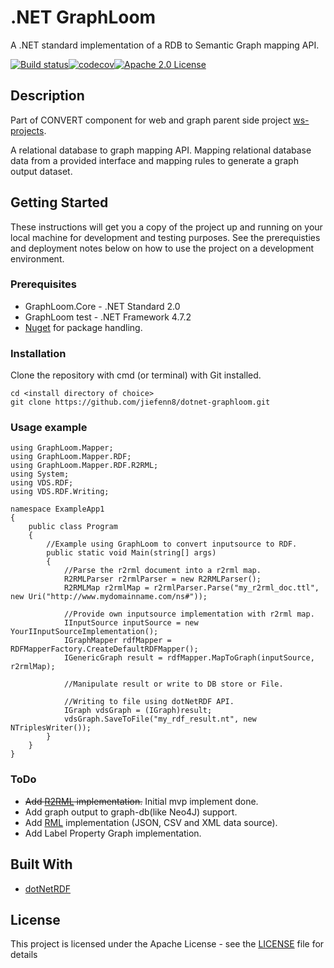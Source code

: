 # .NET GraphLoom

A .NET standard implementation of a RDB to Semantic Graph mapping API. 

[![Build status](https://ci.appveyor.com/api/projects/status/pd813dcsc96n675m?svg=true)](https://ci.appveyor.com/project/jiefenn8/dotnet-graphloom)[![codecov](https://codecov.io/gh/jiefenn8/dotnet-graphloom/branch/master/graph/badge.svg)](https://codecov.io/gh/jiefenn8/dotnet-graphloom)[![Apache 2.0 License](https://img.shields.io/badge/license-apache2-green.svg) ](https://github.com/jiefenn8/dotnet-graphloom/blob/master/LICENSE.md)

## Description

Part of CONVERT component for web and graph parent side project [ws-projects](https://github.com/jiefenn8/ws-projects).

A relational database to graph mapping API. Mapping relational database data from a provided interface and mapping rules to generate a graph output dataset. 

## Getting Started

These instructions will get you a copy of the project up and running on your local machine for development and testing purposes. See the prerequisties and deployment notes below on how to use the project on a development environment.

### Prerequisites

 * GraphLoom.Core - .NET Standard 2.0
 * GraphLoom test - .NET Framework 4.7.2 
 * [Nuget](https://www.nuget.org/) for package handling.

### Installation

Clone the repository with cmd (or terminal) with Git installed.
```
cd <install directory of choice>
git clone https://github.com/jiefenn8/dotnet-graphloom.git
```

### Usage example

```
using GraphLoom.Mapper;
using GraphLoom.Mapper.RDF;
using GraphLoom.Mapper.RDF.R2RML;
using System;
using VDS.RDF;
using VDS.RDF.Writing;

namespace ExampleApp1
{
    public class Program
    {
        //Example using GraphLoom to convert inputsource to RDF.
        public static void Main(string[] args)
        {
            //Parse the r2rml document into a r2rml map.
            R2RMLParser r2rmlParser = new R2RMLParser();
            R2RMLMap r2rmlMap = r2rmlParser.Parse("my_r2rml_doc.ttl", new Uri("http://www.mydomainname.com/ns#"));

            //Provide own inputsource implementation with r2rml map.
            IInputSource inputSource = new YourIInputSourceImplementation();
            IGraphMapper rdfMapper = RDFMapperFactory.CreateDefaultRDFMapper();
            IGenericGraph result = rdfMapper.MapToGraph(inputSource, r2rmlMap);
            
            //Manipulate result or write to DB store or File.
            
            //Writing to file using dotNetRDF API.
            IGraph vdsGraph = (IGraph)result;
            vdsGraph.SaveToFile("my_rdf_result.nt", new NTriplesWriter());
        }
    }
}
```

### ToDo

* ~~Add [R2RML](https://www.w3.org/TR/r2rml/) implementation.~~ Initial mvp implement done. 
* Add graph output to graph-db(like Neo4J) support.
* Add [RML](rml.io) implementation (JSON, CSV and XML data source).
* Add Label Property Graph implementation.

## Built With

* [dotNetRDF](https://www.dotnetrdf.org/ "dotNetRDF - An open source .NET library for RDF") 

## License

This project is licensed under the Apache License - see the [LICENSE](LICENSE) file for details
